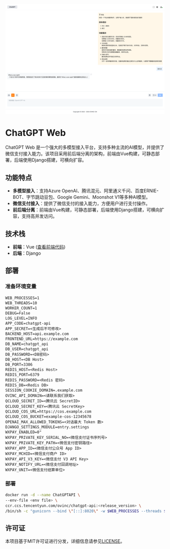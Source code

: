 ![home_zh.png](./docs/home_zh.png)

# ChatGPT Web

ChatGPT Web 是一个强大的多模型接入平台，支持多种主流的AI模型，并提供了微信支付接入能力。该项目采用前后端分离的架构，前端由Vue构建，可静态部署，后端使用Django搭建，可横向扩容。

## 功能特点

- **多模型接入**：支持Azure OpenAI、腾讯混元、阿里通义千问、百度ERNIE-BOT、字节跳动豆包、Google Gemini、Moonshot V1等多种AI模型。
- **微信支付接入**：提供了微信支付的接入能力，方便用户进行支付操作。
- **前后端分离**：前端由Vue构建，可静态部署，后端使用Django搭建，可横向扩容，支持高并发访问。

## 技术栈

- **前端**：Vue ([查看前端代码](https://github.com/OVINC-CN/ChatGPTWeb))
- **后端**：Django 

## 部署

### 准备环境变量

```
WEB_PROCESSES=1
WEB_THREADS=10
WORKER_COUNT=1
DEBUG=False
LOG_LEVEL=INFO
APP_CODE=chatgpt-api
APP_SECRET=<生成后不可修改>
BACKEND_HOST=api.example.com
FRONTEND_URL=https://example.com
DB_NAME=chatgpt_api
DB_USER=chatgpt_api
DB_PASSWORD=<DB密码>
DB_HOST=<DB Host>
DB_PORT=3306
REDIS_HOST=<Redis Host>
REDIS_PORT=6379
REDIS_PASSWORD=<Redis 密码>
REDIS_DB=<Redis DB>
SESSION_COOKIE_DOMAIN=.example.com
OVINC_API_DOMAIN=<请联系我们获取>
QCLOUD_SECRET_ID=<腾讯云 SecretID>
QCLOUD_SECRET_KEY=<腾讯云 SecretKey>
QCLOUD_COS_URL=https://cos.example.com
QCLOUD_COS_BUCKET=example-cos-12345678
OPENAI_MAX_ALLOWED_TOKENS=<对话最大 Token 数>
DJANGO_SETTINGS_MODULE=entry.settings
WXPAY_ENABLED=0"
WXPAY_PRIVATE_KEY_SERIAL_NO=<微信支付证书序列号>
WXPAY_PRIVATE_KEY_PATH=<微信支付密钥路径>
WXPAY_APP_ID=<微信支付公众号 App ID>
WXPAY_MCHID=<微信支付商户 ID>
WXPAY_API_V3_KEY=<微信支付 V3 API Key>
WXPAY_NOTIFY_URL=<微信支付回调地址>
WXPAY_UNIT=<微信支付结算单位>
```

### 部署

```bash
docker run -d --name ChatGPTAPI \
--env-file <env file> \
ccr.ccs.tencentyun.com/ovinc/chatgpt-api:<release_version> \
/bin/sh -c "gunicorn --bind \"[::]:8020\" -w $WEB_PROCESSES --threads $WEB_THREADS -k uvicorn_worker.UvicornWorker --proxy-protocol --proxy-allow-from \"*\" --forwarded-allow-ips \"*\" entry.asgi:application"
```

## 许可证

本项目基于MIT许可证进行分发，详细信息请参见[LICENSE](./LICENSE)。

